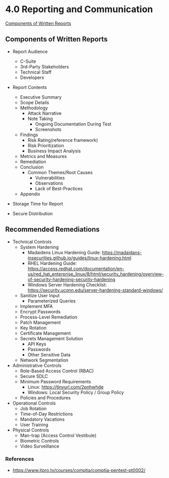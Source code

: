 # 4.0 Reporting and Communication

[Components of Written Reports](#components-of-written-reports)


## Components of Written Reports
* Report Audience
   * C-Suite
   * 3rd-Party Stakeholders
   * Technical Staff
   * Developers

* Report Contents
   * Executive Summary
   * Scope Details
   * Methodology
      * Attack Narrative
      * Note Taking
         * Ongoing Documentation During Test
         * Screenshots
   * Findings 
      * Risk Rating(reference framework)
      * Risk Prioritization
      * Business Impact Analysis
   * Metrics and Measures
   * Remediation
   * Conclusion
      * Common Themes/Root Causes
         * Vulnerabilities
         * Observations
         * Lack of Best-Practices
   * Appendix

* Storage Time for Report

* Secure Distribution

## Recommended Remediations

+ Technical Controls
  - System Hardening
    + Madaidens Linux Hardening Guide: https://madaidans-insecurities.github.io/guides/linux-hardening.html
    + RHEL Hardening Guide: https://access.redhat.com/documentation/en-us/red_hat_enterprise_linux/8/html/security_hardening/overview-of-security-hardening-security-hardening
    + Windows Server Hardening Checklist: https://security.uconn.edu/server-hardening-standard-windows/
  - Sanitize User Input
    + Parameterized Queries
  - Implement MFA
  - Encrypt Passwords
  - Process-Level Remediation
  - Patch Management
  - Key Rotation
  - Certificate Management
  - Secrets Management Solution
    + API Keys
    + Passwords
    + Other Sensitive Data
  - Network Segmentation
+ Administrative Controls
  - Role-Based Access Control (RBAC)
  - Secure SDLC
  - Minimum Password Requirements
    + Linux: https://tinyurl.com/2pnhwhde
    + Windows: Local Security Policy / Group Policy
  - Policies and Procedures
+ Operational Controls
  - Job Rotation
  - Time-of-Day Restrictions
  - Mandatory Vacations
  - User Training
+ Physical Controls
  - Man-trap (Access Control Vestibule)
  - Biometric Controls
  - Video Surveillance



### References
* https://www.itpro.tv/courses/comptia/comptia-pentest-pt0002/
